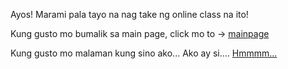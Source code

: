 Ayos! Marami pala tayo na nag take ng online class na ito!

Kung gusto mo bumalik sa main page, click mo to -> [mainpage](../language.md)

Kung gusto mo malaman kung sino ako... Ako ay si.... [Hmmmm...](/johncena/johncena.md)